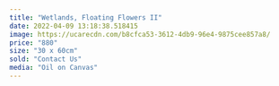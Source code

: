 ```yaml
---
title: "Wetlands, Floating Flowers II"
date: 2022-04-09 13:18:38.518415
image: https://ucarecdn.com/b8cfca53-3612-4db9-96e4-9875cee857a8/
price: "880"
size: "30 x 60cm"
sold: "Contact Us"
media: "Oil on Canvas"
---
```


